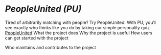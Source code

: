 # *PeopleUnited (PU)*
Tired of arbitrarily matching with people? Try PeopleUnited. 
With PU, you'll see exactly who thinks like you do by taking our simple personality quiz
[PeopleUnited](https://peopleunited.herokuapp.com/)
What the project does
Why the project is useful
How users can get started with the project

Who maintains and contributes to the project
